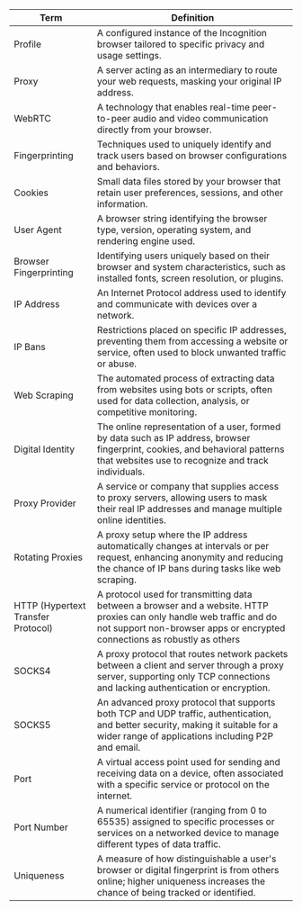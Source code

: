 | Term                               | Definition                                                                                                                                                                                         |
| ---------------------------------- | -------------------------------------------------------------------------------------------------------------------------------------------------------------------------------------------------- |
| Profile                            | A configured instance of the Incognition browser tailored to specific privacy and usage settings.                                                                                                  |
| Proxy                              | A server acting as an intermediary to route your web requests, masking your original IP address.                                                                                                   |
| WebRTC                             | A technology that enables real-time peer-to-peer audio and video communication directly from your browser.                                                                                         |
| Fingerprinting                     | Techniques used to uniquely identify and track users based on browser configurations and behaviors.                                                                                                |
| Cookies                            | Small data files stored by your browser that retain user preferences, sessions, and other information.                                                                                             |
| User Agent                         | A browser string identifying the browser type, version, operating system, and rendering engine used.                                                                                               |
| Browser Fingerprinting             | Identifying users uniquely based on their browser and system characteristics, such as installed fonts, screen resolution, or plugins.                                                              |
| IP Address                         | An Internet Protocol address used to identify and communicate with devices over a network.                                                                                                         |
| IP Bans                            | Restrictions placed on specific IP addresses, preventing them from accessing a website or service, often used to block unwanted traffic or abuse.                                                  |
| Web Scraping                       | The automated process of extracting data from websites using bots or scripts, often used for data collection, analysis, or competitive monitoring.                                                 |
| Digital Identity                   | The online representation of a user, formed by data such as IP address, browser fingerprint, cookies, and behavioral patterns that websites use to recognize and track individuals.                |
| Proxy Provider                     | A service or company that supplies access to proxy servers, allowing users to mask their real IP addresses and manage multiple online identities.                                                  |
| Rotating Proxies                   | A proxy setup where the IP address automatically changes at intervals or per request, enhancing anonymity and reducing the chance of IP bans during tasks like web scraping.                       |
| HTTP (Hypertext Transfer Protocol) | A protocol used for transmitting data between a browser and a website. HTTP proxies can only handle web traffic and do not support non-browser apps or encrypted connections as robustly as others |
| SOCKS4                             | A proxy protocol that routes network packets between a client and server through a proxy server, supporting only TCP connections and lacking authentication or encryption.                         |
| SOCKS5                             | An advanced proxy protocol that supports both TCP and UDP traffic, authentication, and better security, making it suitable for a wider range of applications including P2P and email.              |
| Port                               | A virtual access point used for sending and receiving data on a device, often associated with a specific service or protocol on the internet.                                                      |
| Port Number                        | A numerical identifier (ranging from 0 to 65535) assigned to specific processes or services on a networked device to manage different types of data traffic.                                       |
| Uniqueness                         | A measure of how distinguishable a user's browser or digital fingerprint is from others online; higher uniqueness increases the chance of being tracked or identified.                             |